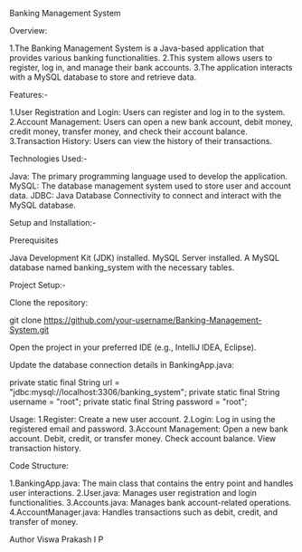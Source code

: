 Banking Management System

Overview:

1.The Banking Management System is a Java-based application that provides various banking functionalities. 
2.This system allows users to register, log in, and manage their bank accounts. 
3.The application interacts with a MySQL database to store and retrieve data.

Features:-

1.User Registration and Login: Users can register and log in to the system.
2.Account Management: Users can open a new bank account, debit money, credit money, transfer money, and check their account balance.
3.Transaction History: Users can view the history of their transactions.

Technologies Used:-

Java: The primary programming language used to develop the application.
MySQL: The database management system used to store user and account data.
JDBC: Java Database Connectivity to connect and interact with the MySQL database.

Setup and Installation:-

Prerequisites

Java Development Kit (JDK) installed.
MySQL Server installed.
A MySQL database named banking_system with the necessary tables.

Project Setup:-

Clone the repository:

git clone https://github.com/your-username/Banking-Management-System.git

Open the project in your preferred IDE (e.g., IntelliJ IDEA, Eclipse).

Update the database connection details in BankingApp.java:

private static final String url = "jdbc:mysql://localhost:3306/banking_system";
private static final String username = "root";
private static final String password = "root";

Usage:
1.Register: Create a new user account.
2.Login: Log in using the registered email and password.
3.Account Management:
	Open a new bank account.
	Debit, credit, or transfer money.
	Check account balance.
	View transaction history.

Code Structure:

1.BankingApp.java: The main class that contains the entry point and handles user interactions.
2.User.java: Manages user registration and login functionalities.
3.Accounts.java: Manages bank account-related operations.
4.AccountManager.java: Handles transactions such as debit, credit, and transfer of money.

Author
Viswa Prakash I P


